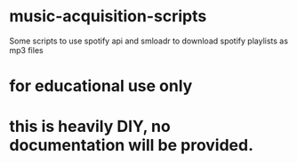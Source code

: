 # music-acquisition-scripts
Some scripts to use spotify api and smloadr to download spotify playlists as mp3 files

# for educational use only
# this is heavily DIY, no documentation will be provided.
